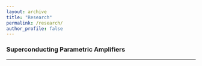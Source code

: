 ```yaml
---
layout: archive
title: "Research"
permalink: /research/
author_profile: false
---
```


### Superconducting Parametric Amplifiers
---

<!-- 
Kinetic Inductance Travelling Wave Parametric Amplifiers (KI-TWPA) are a class of quantum noise limited amplifiers being developed that can produce high signal gain ($\gtrsim$15dB) across wide bandwidths (starting at 4-8GHz range and wider). Such technology has applications where quantam measurements of microwave signals are of interest. Such systems include readout of superconducting-based qubits, and detection of dark matter particles.  

Another application of KI-TWPA amplifiers of interest would be in millimeter wavelength Astronomy. Where Superconducting-Insulator-Superconducting junction are commonly used as microwave mixers (SIS-mixers) for coherent recievers. Such devices are used in telescopes like ALMA and the SMA. The KI-TWPA can compete with SIS-mixers in noise (both being near quantum limited) and can increase upon the operational bandwidths of SIS-mixers. An additional exciting ability made available with KI-TWPAs is the ability to create multi-beam homodyne arrays with the KI-TWPA, which is fabricated with a simple inverted microstrip topology. Negating the need of fabricating and testing thin-barrier junctions. 
-->